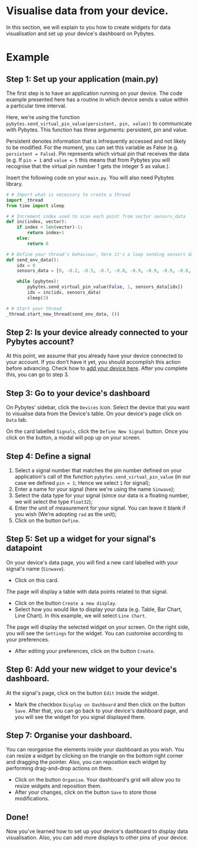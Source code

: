 # Visualise data from your device.

In this section, we will explain to you how to create widgets for data visualisation and set up your device's dashboard on Pybytes.

# Example

## Step 1: Set up your application (main.py)
The first step is to have an application running on your device. The code example presented here has a routine in which device sends a value within a particular time interval.

Here, we're using the function ``pybytes.send_virtual_pin_value(persistent, pin, value))`` to communicate with Pybytes. This function has three arguments: persistent, pin and value.

Persistent denotes information that is infrequently accessed and not likely to be modified. For the moment, you can set this variable as False (e.g. ``persistent = False``).
Pin represents which virtual pin that receives the data (e.g. If ``pin = 1`` and ``value = 5`` this means that from Pybytes you will recognise that the virtual pin number 1 gets the integer 5 as value.).

Insert the following code on your ``main.py``. You will also need Pybytes library.

```python
# # Import what is necessary to create a thread
import _thread
from time import sleep

# # Increment index used to scan each point from vector sensors_data
def inc(index, vector):
    if index < len(vector)-1:
        return index+1
    else:
        return 0

# # Define your thread's behaviour, here it's a loop sending sensors data every 10 seconds
def send_env_data():
    idx = 0
    sensors_data = [0, -0.2, -0.5, -0.7, -0.8, -0.9, -0.9, -0.9, -0.8, -0.6, -0.4, -0.2, 0, 0.3, 0.5, 0.7, 0.8, 0.9, 0.9, 0.9, 0.8, 0.6, 0.4, 0.1]

    while (pybytes):
        pybytes.send_virtual_pin_value(False, 1, sensors_data[idx])
        idx = inc(idx, sensors_data)
        sleep(3)

# # Start your thread
_thread.start_new_thread(send_env_data, ())
```

## Step 2: Is your device already connected to your Pybytes account?
At this point, we assume that you already have your device connected to your account. If you don't have it yet, you should accomplish this action before advancing. Check how to [add your device here](../connect/intro.md). After you complete this, you can go to step 3.


## Step 3: Go to your device's dashboard
On Pybytes' sidebar, click the  ``Devices`` icon.
Select the device that you want to visualise data from the Device's table.
On your device's page click on  ``Data`` tab.

On the card labelled ``Signals``, click the ``Define New Signal`` button.
Once you click on the button, a modal will pop up on your screen.

## Step 4: Define a signal
1. Select a signal number that matches the pin number defined on your application's call of the function ``pybytes.send_virtual_pin_value`` (in our case we defined ``pin = 1``; Hence we select ``1`` for signal);
2. Enter a name for your signal (here we're using the name ``Sinwave``);
3.  Select the data type for your signal (since our data is a floating number, we will select the type ``Float32``);
4. Enter the unit of measurement for your signal. You can leave it blank if you wish (We're adopting ``rad`` as the unit);
5. Click on the button ``Define``.

## Step 5: Set up a widget for your signal's datapoint
On your device's data page, you will find a new card labelled with your signal's name (``Sinwave``).
- Click on this card.

The page will display a table with data points related to that signal.
- Click on the button ``Create a new display``.
- Select how you would like to display your data (e.g. Table, Bar Chart, Line Chart). In this example, we will select ``Line Chart``.

The page will display the selected widget on your screen. On the right side, you will see the ``Settings`` for the widget. You can customise according to your preferences.
- After editing your preferences, click on the button ``Create``.

## Step 6: Add your new widget to your device's dashboard.
 At the signal's page, click on the button ``Edit`` inside the widget.
 - Mark the checkbox ``Display on Dashboard`` and then click on the button ``Save``.
 After that, you can go back to your device's dashboard page, and you will see the widget for you signal displayed there.

## Step 7: Organise your dashboard.
You can reorganise the elements inside your dashboard as you wish. You can resize a widget by clicking on the triangle on the bottom right corner and dragging the pointer. Also, you can reposition each widget by performing drag-and-drop actions on them.
- Click on the button ``Organise``.
Your dashboard's grid will allow you to resize widgets and reposition them.
- After your changes, click on the button ``Save`` to store those modifications.

## Done!
Now you've learned how to set up your device's dashboard to display data visualisation. Also, you can add more displays to other pins of your device.
